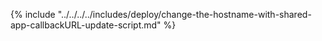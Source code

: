 {% include "../../../../includes/deploy/change-the-hostname-with-shared-app-callbackURL-update-script.md" %}
